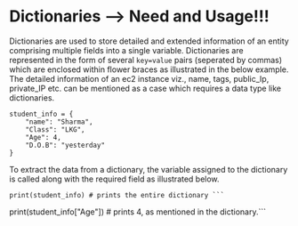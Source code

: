 # Dictionaries  -->  Need and Usage!!!
Dictionaries are used to store detailed and extended information of an entity comprising multiple fields into a single variable. 
Dictionaries are represented in the form of several `key=value` pairs (seperated by commas) which are enclosed within flower braces as illustrated in the below example.
The detailed information of an ec2 instance viz., name, tags, public_Ip, private_IP etc. can be mentioned as a case which requires a data type like dictionaries.
```
student_info = {
    "name": "Sharma",
    "Class": "LKG",
    "Age": 4,
    "D.O.B": "yesterday"
}
```
To extract the data from a dictionary, the variable assigned to the dictionary is called along with the required field as illustrated below.
```
print(student_info) # prints the entire dictionary ```
```
print(student_info["Age"]) # prints 4, as mentioned in the dictionary.```